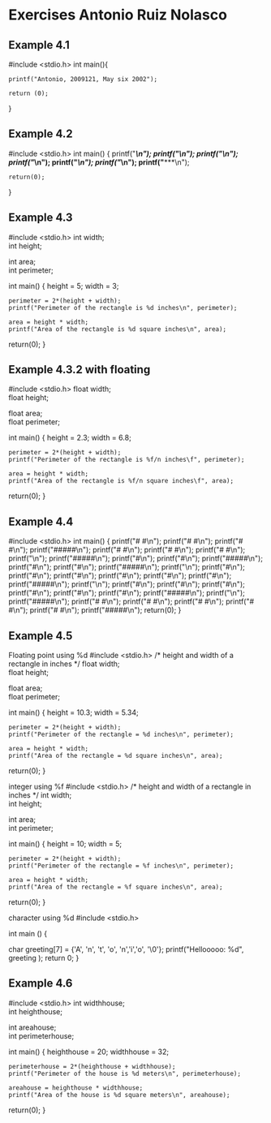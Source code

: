 # Exercises Antonio Ruiz Nolasco
## Example 4.1

#include <stdio.h>
int main(){
	
	printf("Antonio, 2009121, May six 2002");
	
	return (0);
}

## Example 4.2

#include <stdio.h> 
 int main() 
 {
	printf("*****\n"); 
	printf("*\n"); 
	printf("*\n"); 
	printf("***\n"); 
	printf("*\n"); 
	printf("*\n"); 
	printf("*****\n"); 

	return(0);
}

## Example 4.3

#include <stdio.h> 
int width;          
int height;         

int area;           
int perimeter;      

int main() {
	height = 5;
	width = 3;

    perimeter = 2*(height + width);
	printf("Perimeter of the rectangle is %d inches\n", perimeter);
	
	area = height * width;
	printf("Area of the rectangle is %d square inches\n", area);

return(0);
}

## Example 4.3.2 with floating

#include <stdio.h> 
float width;          
float height;         

float area;           
float perimeter;      

int main() 
{
	height = 2.3;
	width = 6.8;

    perimeter = 2*(height + width);
	printf("Perimeter of the rectangle is %f/n inches\f", perimeter);
	
	area = height * width;
	printf("Area of the rectangle is %f/n square inches\f", area);

return(0);
}

## Example 4.4

#include <stdio.h> 
 int main() 
 {
	printf("#   #\n");
	printf("#   #\n");
	printf("#   #\n");
	printf("#####\n");
	printf("#   #\n");
	printf("#   #\n");
	printf("#   #\n");
	printf("\n");
	printf("#####\n");
	printf("#\n");
	printf("#\n");
	printf("#####\n");
	printf("#\n");
	printf("#\n");
	printf("#####\n");
	printf("\n");
	printf("#\n");
	printf("#\n");
	printf("#\n");
	printf("#\n");
	printf("#\n");
	printf("#\n");
	printf("#####\n");
	printf("\n");
	printf("#\n");
	printf("#\n");
	printf("#\n");
	printf("#\n");
	printf("#\n");
	printf("#\n");
	printf("#####\n");
	printf("\n");
	printf("#####\n");
	printf("#   #\n");
	printf("#   #\n");
	printf("#   #\n");
	printf("#   #\n");
	printf("#   #\n");
	printf("#####\n");
	return(0);
}

## Example 4.5

Floating point using %d
#include <stdio.h> 
/* height and width of a rectangle in inches */
float width;          
float height;         

float area;           
float perimeter;      

int main() {
	height = 10.3;
	width = 5.34;

    perimeter = 2*(height + width);
	printf("Perimeter of the rectangle = %d inches\n", perimeter);
	
	area = height * width;
	printf("Area of the rectangle = %d square inches\n", area);

return(0);
}

integer using %f
#include <stdio.h> 
/* height and width of a rectangle in inches */
int width;          
int height;         

int area;           
int perimeter;      

int main() {
	height = 10;
	width = 5;

    perimeter = 2*(height + width);
	printf("Perimeter of the rectangle = %f inches\n", perimeter);
	
	area = height * width;
	printf("Area of the rectangle = %f square inches\n", area);

return(0);
}

character using %d
#include <stdio.h>

int main () {

   char greeting[7] = {'A', 'n', 't', 'o', 'n','i','o', '\0'};
   printf("Hellooooo: %d", greeting );
   return 0;
}

## Example 4.6

#include <stdio.h> 
int widthhouse;          
int heighthouse;         

int areahouse;           
int perimeterhouse;      

int main() {
	heighthouse = 20;
	widthhouse = 32;

    perimeterhouse = 2*(heighthouse + widthhouse);
	printf("Perimeter of the house is %d meters\n", perimeterhouse);
	
	areahouse = heighthouse * widthhouse;
	printf("Area of the house is %d square meters\n", areahouse);

return(0);
}


